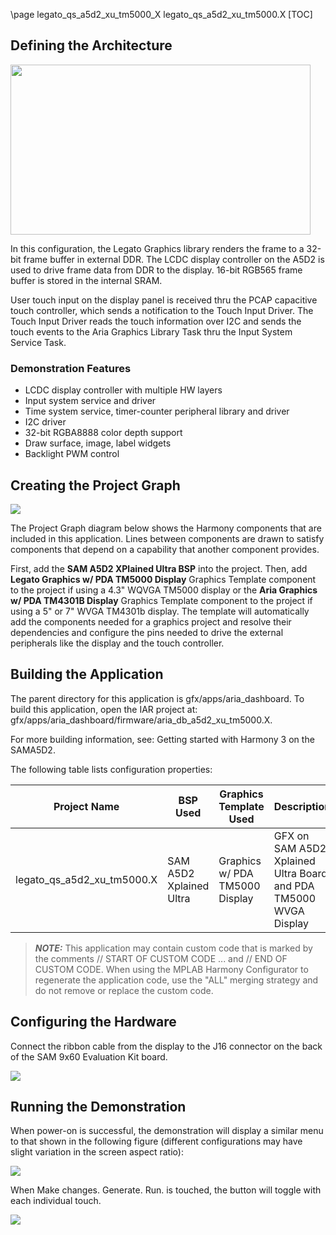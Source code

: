 \page legato_qs_a5d2_xu_tm5000_X legato_qs_a5d2_xu_tm5000.X
[TOC]

## Defining the Architecture

<img src="legato_qs_a5d2_xu_tm5000.X_arch.png" width="480" height="272" />

 In this configuration, the Legato Graphics library renders the frame to a 32-bit frame buffer in external DDR. The LCDC display controller on the A5D2 is used to drive frame data from DDR to the display. 16-bit RGB565 frame buffer is stored in the internal SRAM. 

User touch input on the display panel is received thru the PCAP capacitive touch controller, which sends a notification to the Touch Input Driver. The Touch Input Driver reads the touch information over I2C and sends the touch events to the Aria Graphics Library Task thru the Input System Service Task. 

### Demonstration Features 

* LCDC display controller with multiple HW layers
* Input system service and driver
* Time system service, timer-counter peripheral library and driver
* I2C driver
* 32-bit RGBA8888 color depth support
* Draw surface, image, label widgets
* Backlight PWM control

## Creating the Project Graph

<img src="legato_qs_a5d2_xu_tm5000_pg.png"/>

The Project Graph diagram below shows the Harmony components that are included in this application. Lines between components are drawn to satisfy components that depend on a capability that another component provides.

First, add the **SAM A5D2 XPlained Ultra BSP** into the project. Then, add **Legato Graphics w/ PDA TM5000 Display** Graphics Template component to the project if using a 4.3\" WQVGA TM5000 display or the **Aria Graphics w/ PDA TM4301B Display** Graphics Template component to the project if using a 5\" or 7\" WVGA TM4301b display. The template will automatically add the components needed for a graphics project and resolve their dependencies and configure the pins needed to drive the external peripherals like the display and the touch controller. 

## Building the Application

The parent directory for this application is gfx/apps/aria_dashboard. To build this application, open the IAR project at: gfx/apps/aria_dashboard/firmware/aria_db_a5d2_xu_tm5000.X. 

For more building information, see: Getting started with Harmony 3 on the SAMA5D2.

The following table lists configuration properties: 

| Project Name  | BSP Used |Graphics Template Used | Description |
|---------------| ---------|---------------| ---------|
| legato_qs_a5d2_xu_tm5000.X | SAM A5D2 Xplained Ultra | Graphics w/ PDA TM5000 Display | GFX on SAM A5D2 Xplained Ultra Board and PDA TM5000 WVGA Display |

> **_NOTE:_**  This application may contain custom code that is marked by the comments // START OF CUSTOM CODE ... and // END OF CUSTOM CODE. When using the MPLAB Harmony Configurator to regenerate the application code, use the "ALL" merging strategy and do not remove or replace the custom code.

## Configuring the Hardware

Connect the ribbon cable from the display to the J16 connector on the back of the SAM 9x60 Evaluation Kit board.

<img src="legato_dashboard_9x60_sk_wvga_conf1.png"/>


## Running the Demonstration

When power-on is successful, the demonstration will display a similar menu to that shown in the following figure (different configurations may have slight variation in the screen aspect ratio):

<img src="legato_qs_e70_xu_tm4301b_run1.png"/>

When Make changes. Generate. Run. is touched, the button will toggle with each individual touch.

<img src="legato_qs_e70_xu_tm4301b_run2.png"/>
